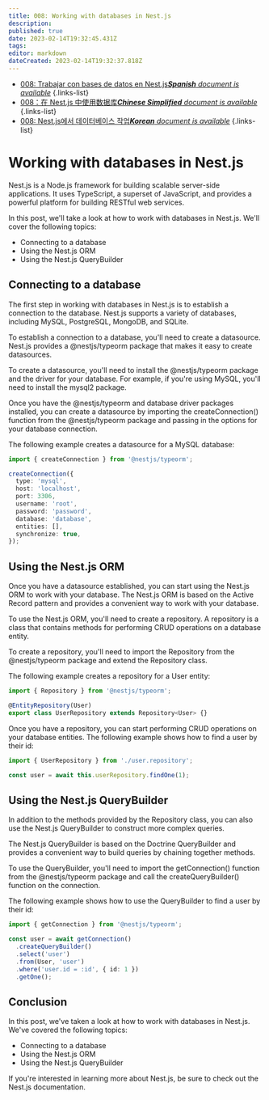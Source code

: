 ```yaml
---
title: 008: Working with databases in Nest.js
description: 
published: true
date: 2023-02-14T19:32:45.431Z
tags: 
editor: markdown
dateCreated: 2023-02-14T19:32:37.818Z
---
```


- [008: Trabajar con bases de datos en Nest.js***Spanish** document is available*](/es/Knowledge-base/Nest-js/Learning/008-working-with-databases-in-nest-js)
{.links-list}
- [008：在 Nest.js 中使用数据库***Chinese Simplified** document is available*](/zh/Knowledge-base/Nest-js/Learning/008-working-with-databases-in-nest-js)
{.links-list}
- [008: Nest.js에서 데이터베이스 작업***Korean** document is available*](/ko/Knowledge-base/Nest-js/Learning/008-working-with-databases-in-nest-js)
{.links-list}


# Working with databases in Nest.js

Nest.js is a Node.js framework for building scalable server-side applications. It uses TypeScript, a superset of JavaScript, and provides a powerful platform for building RESTful web services.

In this post, we'll take a look at how to work with databases in Nest.js. We'll cover the following topics:

- Connecting to a database
- Using the Nest.js ORM
- Using the Nest.js QueryBuilder

## Connecting to a database

The first step in working with databases in Nest.js is to establish a connection to the database. Nest.js supports a variety of databases, including MySQL, PostgreSQL, MongoDB, and SQLite.

To establish a connection to a database, you'll need to create a datasource. Nest.js provides a @nestjs/typeorm package that makes it easy to create datasources.

To create a datasource, you'll need to install the @nestjs/typeorm package and the driver for your database. For example, if you're using MySQL, you'll need to install the mysql2 package.

Once you have the @nestjs/typeorm and database driver packages installed, you can create a datasource by importing the createConnection() function from the @nestjs/typeorm package and passing in the options for your database connection.

The following example creates a datasource for a MySQL database:

```typescript
import { createConnection } from '@nestjs/typeorm';

createConnection({
  type: 'mysql',
  host: 'localhost',
  port: 3306,
  username: 'root',
  password: 'password',
  database: 'database',
  entities: [],
  synchronize: true,
});
```

## Using the Nest.js ORM

Once you have a datasource established, you can start using the Nest.js ORM to work with your database. The Nest.js ORM is based on the Active Record pattern and provides a convenient way to work with your database.

To use the Nest.js ORM, you'll need to create a repository. A repository is a class that contains methods for performing CRUD operations on a database entity.

To create a repository, you'll need to import the Repository from the @nestjs/typeorm package and extend the Repository class.

The following example creates a repository for a User entity:

```typescript
import { Repository } from '@nestjs/typeorm';

@EntityRepository(User)
export class UserRepository extends Repository<User> {}
```

Once you have a repository, you can start performing CRUD operations on your database entities. The following example shows how to find a user by their id:

```typescript
import { UserRepository } from './user.repository';

const user = await this.userRepository.findOne(1);
```

## Using the Nest.js QueryBuilder

In addition to the methods provided by the Repository class, you can also use the Nest.js QueryBuilder to construct more complex queries.

The Nest.js QueryBuilder is based on the Doctrine QueryBuilder and provides a convenient way to build queries by chaining together methods.

To use the QueryBuilder, you'll need to import the getConnection() function from the @nestjs/typeorm package and call the createQueryBuilder() function on the connection.

The following example shows how to use the QueryBuilder to find a user by their id:

```typescript
import { getConnection } from '@nestjs/typeorm';

const user = await getConnection()
  .createQueryBuilder()
  .select('user')
  .from(User, 'user')
  .where('user.id = :id', { id: 1 })
  .getOne();
```

## Conclusion

In this post, we've taken a look at how to work with databases in Nest.js. We've covered the following topics:

- Connecting to a database
- Using the Nest.js ORM
- Using the Nest.js QueryBuilder

If you're interested in learning more about Nest.js, be sure to check out the Nest.js documentation.
